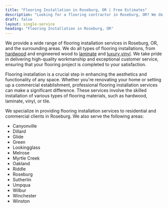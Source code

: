 ```yaml
---
title: "Flooring Installation in Roseburg, OR | Free Estimates"
description: "Looking for a flooring contractor in Roseburg, OR? We do installation for hardwood, engineered, laminate, luxury vinyl in Roseburg, OR area."
draft: false
layout: single-service
heading: "Flooring Installation in Roseburg, OR"
---
```


We provide a wide range of flooring installation services in Roseburg, OR, and the surrounding areas. We do all types of flooring installations, from <a class="fancy__link" href="/hardwood-flooring">hardwood</a> and engineered wood to <a class="fancy__link" href="/laminate-flooring">laminate</a> and <a class="fancy__link" href="/vinyl-flooring">luxury vinyl</a>. We take pride in delivering high-quality workmanship and exceptional customer service, ensuring that your flooring project is completed to your satisfaction.

Flooring installation is a crucial step in enhancing the aesthetics and functionality of any space. Whether you're renovating your home or setting up a commercial establishment, professional flooring installation services can make a significant difference. These services involve the skilled installation of various types of flooring materials, such as hardwood, laminate, vinyl, or tile.

We specialize in providing flooring installation services to residential and commercial clients in Roseburg. We also serve the following areas:
- Canyonville
- Dillard
- Glide
- Green
- Lookingglass
- Melrose
- Myrtle Creek
- Oakland
- Riddle
- Roseburg
- Sutherlin
- Umpqua
- Wilbur
- Winchester
- Winston
